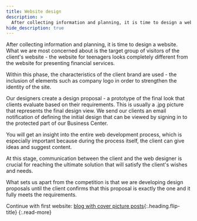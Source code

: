 ```yaml
---
title: Website design
description: >
  After collecting information and planning, it is time to design a website. What we are most concerned about is the target group... by Milovan Tomašević
hide_description: true
---
```


After collecting information and planning, it is time to design a website. What we are most concerned about is the target group of visitors of the client's website - the website for teenagers looks completely different from the website for presenting financial services. 

Within this phase, the characteristics of the client brand are used - the inclusion of elements such as company logo in order to strengthen the identity of the site.

Our designers create a design proposal - a prototype of the final look that clients evaluate based on their requirements. 
This is usually a .jpg picture that represents the final design view. We send our clients an email notification of defining the initial design that can be viewed by signing in to the protected part of our Business Center.

You will get an insight into the entire web development process, which is especially important because during the process itself, the client can give ideas and suggest content.

At this stage, communication between the client and the web designer is crucial for reaching the ultimate solution that will satisfy the client's wishes and needs.

What sets us apart from the competition is that we are developing design proposals until the client confirms that this proposal is exactly the one and it fully meets the requirements.

Continue with first website: [blog with cover picture posts](sites/blog-with-cover-picture-posts.md){:.heading.flip-title}
{:.read-more}


